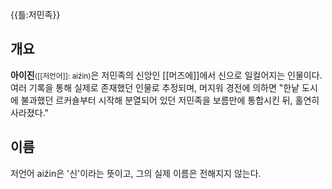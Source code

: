 {{틀:저민족}}

## 개요
**아이진**<small>([[저언어]]: aiźin)</small>은 저민족의 
신앙인 [[머즈에]]에서 신으로 일컬어지는 인물이다. 여러 기록을 통해 
실제로 존재했던 인물로 추정되며, 머지워 경전에 의하면 "한낱 도시에 불과했던 
르커숄부터 시작해 분열되어 있던 저민족을 보름만에 통합시킨 뒤, 홀연히 사라졌다."

## 이름
저언어 aiźin은 '신'이라는 뜻이고, 그의 실제 이름은 전해지지 않는다.